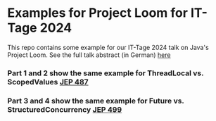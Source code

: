 # Examples for Project Loom for IT-Tage 2024

This repo contains some example for our IT-Tage 2024 talk on Java's Project Loom. 
See the full talk abstract (in German) [here](https://www.ittage.informatik-aktuell.de/programm/2024/virtual-threads-von-java-21-loesen-den-knoten.html)

### Part 1 and 2 show the same example for ThreadLocal vs. ScopedValues [JEP 487](https://openjdk.org/jeps/487)

### Part 3 and 4 show the same example for Future vs. StructuredConcurrency [JEP 499](https://openjdk.org/jeps/499)
